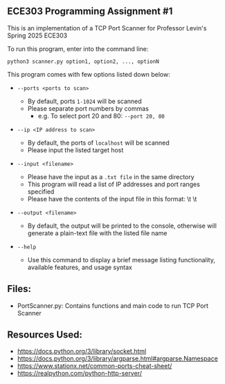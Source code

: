 ## ECE303 Programming Assignment #1

This is an implementation of a TCP Port Scanner for Professor Levin's Spring 2025 ECE303

To run this program, enter into the command line:
```console
python3 scanner.py option1, option2, ..., optionN
```

This program comes with few options listed down below:

- `--ports <ports to scan>`
    - By default, ports `1-1024` will be scanned
    - Please separate port numbers by commas 
        - e.g. To select port 20 and 80: `--port 20, 80`

- `--ip <IP address to scan>`
    - By default, the ports of `localhost` will be scanned
    - Please input the listed target host 

 - `--input <filename>`
    - Please have the input as a `.txt file` in the same directory
    - This program will read a list of IP addresses and port ranges specified
    - Please have the contents of the input file in this format: <IP address> \t <port start> \t <port end>

- `--output <filename>`
    - By default, the output will be printed to the console, otherwise will generate a plain-text file with the listed file name

- `--help`
    - Use this command to display a brief message listing functionality, available features, and usage syntax

Files:
---
- PortScanner.py: Contains functions and main code to run TCP Port Scanner

Resources Used: 
---
- https://docs.python.org/3/library/socket.html
- https://docs.python.org/3/library/argparse.html#argparse.Namespace
- https://www.stationx.net/common-ports-cheat-sheet/
- https://realpython.com/python-http-server/